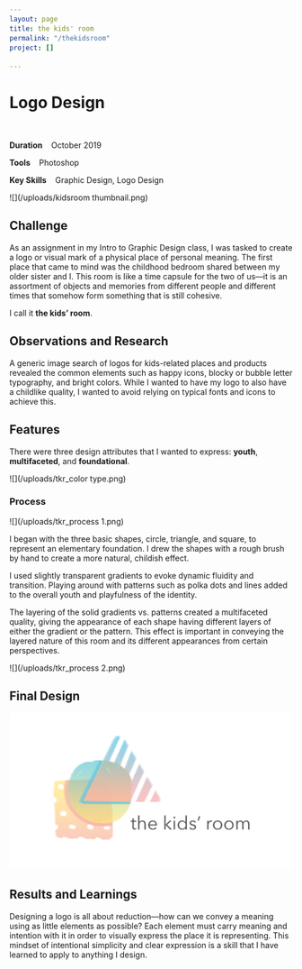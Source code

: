 ```yaml
---
layout: page
title: the kids' room
permalink: "/thekidsroom"
project: []

---
```

# Logo Design

&nbsp;

**Duration** &nbsp;&nbsp;&nbsp;October 2019

**Tools** &nbsp;&nbsp;&nbsp;Photoshop

**Key Skills** &nbsp;&nbsp;&nbsp;Graphic Design, Logo Design

![](/uploads/kidsroom thumbnail.png)

## Challenge

As an assignment in my Intro to Graphic Design class, I was tasked to create a logo or visual mark of a physical place of personal meaning. The first place that came to mind was the childhood bedroom shared between my older sister and I. This room is like a time capsule for the two of us—it is an assortment of objects and memories from different people and different times that somehow form something that is still cohesive.

I call it **the kids’ room**.

## Observations and Research

A generic image search of logos for kids-related places and products revealed the common elements such as happy icons, blocky or bubble letter typography, and bright colors. While I wanted to have my logo to also have a childlike quality, I wanted to avoid relying on typical fonts and icons to achieve this.

## Features

There were three design attributes that I wanted to express: **youth**, **multifaceted**, and **foundational**.

![](/uploads/tkr_color type.png)

### Process

![](/uploads/tkr_process 1.png)

I began with the three basic shapes, circle, triangle, and square, to represent an elementary foundation. I drew the shapes with a rough brush by hand to create a more natural, childish effect.

I used slightly transparent gradients to evoke dynamic fluidity and transition. Playing around with patterns such as polka dots and lines added to the overall youth and playfulness of the identity.

The layering of the solid gradients vs. patterns created a multifaceted quality, giving the appearance of each shape having different layers of either the gradient or the pattern. This effect is important in conveying the layered nature of this room and its different appearances from certain perspectives.

![](/uploads/tkr_process 2.png)

## Final Design

![](/uploads/tkr_final.png)

## Results and Learnings

Designing a logo is all about reduction—how can we convey a meaning using as little elements as possible? Each element must carry meaning and intention with it in order to visually express the place it is representing. This mindset of intentional simplicity and clear expression is a skill that I have learned to apply to anything I design.